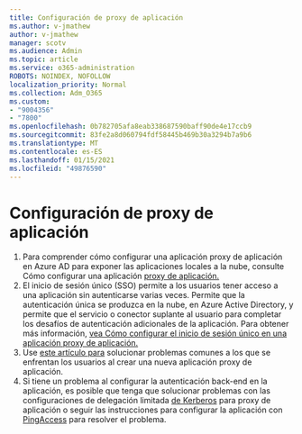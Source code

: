 ```yaml
---
title: Configuración de proxy de aplicación
ms.author: v-jmathew
author: v-jmathew
manager: scotv
ms.audience: Admin
ms.topic: article
ms.service: o365-administration
ROBOTS: NOINDEX, NOFOLLOW
localization_priority: Normal
ms.collection: Adm_O365
ms.custom:
- "9004356"
- "7800"
ms.openlocfilehash: 0b782705afa8eab338687590baff90de4e17ccb9
ms.sourcegitcommit: 83fe2a8d060794fdf58445b469b30a3294b7a9b6
ms.translationtype: MT
ms.contentlocale: es-ES
ms.lasthandoff: 01/15/2021
ms.locfileid: "49876590"
---
```

# <a name="app-proxy-configuration"></a>Configuración de proxy de aplicación

1. Para comprender cómo configurar una aplicación proxy de aplicación en Azure AD para exponer las aplicaciones locales a la nube, consulte Cómo configurar una aplicación [proxy de aplicación.](https://docs.microsoft.com/azure/active-directory/application-proxy-config-how-to)
2. El inicio de sesión único (SSO) permite a los usuarios tener acceso a una aplicación sin autenticarse varias veces. Permite que la autenticación única se produzca en la nube, en Azure Active Directory, y permite que el servicio o conector suplante al usuario para completar los desafíos de autenticación adicionales de la aplicación. Para obtener más información, [vea Cómo configurar el inicio de sesión único en una aplicación proxy de aplicación.](https://docs.microsoft.com/azure/active-directory/application-proxy-config-sso-how-to)
3. Use [este artículo para](https://docs.microsoft.com/azure/active-directory/application-proxy-config-problem) solucionar problemas comunes a los que se enfrentan los usuarios al crear una nueva aplicación proxy de aplicación.
4. Si tiene un problema al configurar la autenticación back-end en la aplicación, es posible que tenga que solucionar problemas con las configuraciones de delegación limitada [de Kerberos](https://docs.microsoft.com/azure/active-directory/application-proxy-back-end-kerberos-constrained-delegation-how-to) para proxy de aplicación o seguir las instrucciones para configurar la aplicación con [PingAccess](https://docs.microsoft.com/azure/active-directory/application-proxy-back-end-ping-access-how-to) para resolver el problema.
